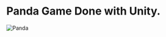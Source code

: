# Panda Game Done with Unity.

![Panda](https://user-images.githubusercontent.com/52432709/60916038-67e07e00-a25b-11e9-936a-5eadfdaa48a5.PNG)

